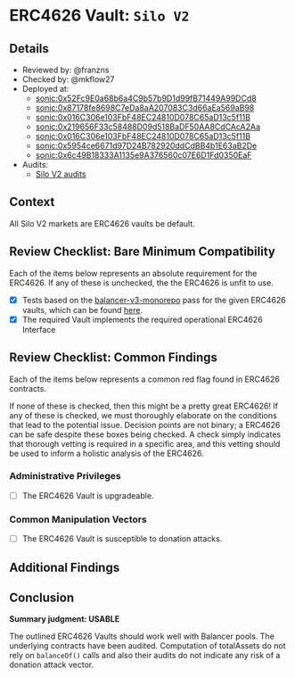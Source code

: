 # ERC4626 Vault: `Silo V2`

## Details
- Reviewed by: @franzns
- Checked by: @mkflow27
- Deployed at:
    - [sonic:0x52Fc9E0a68b6a4C9b57b9D1d99fB71449A99DCd8](https://sonicscan.org/address/0x52Fc9E0a68b6a4C9b57b9D1d99fB71449A99DCd8#code)
    - [sonic:0x87178fe8698C7eDa8aA207083C3d66aEa569aB98](https://sonicscan.org/address/0x87178fe8698C7eDa8aA207083C3d66aEa569aB98#code)
    - [sonic:0x016C306e103FbF48EC24810D078C65aD13c5f11B](https://sonicscan.org/address/0x016C306e103FbF48EC24810D078C65aD13c5f11B#code)
    - [sonic:0x219656F33c58488D09d518BaDF50AA8CdCAcA2Aa](https://sonicscan.org/address/0x219656F33c58488D09d518BaDF50AA8CdCAcA2Aa#code)
    - [sonic:0x016C306e103FbF48EC24810D078C65aD13c5f11B](https://sonicscan.org/address/0x016C306e103FbF48EC24810D078C65aD13c5f11B#code)
    - [sonic:0x5954ce6671d97D24B782920ddCdBB4b1E63aB2De](https://sonicscan.org/address/0x5954ce6671d97D24B782920ddCdBB4b1E63aB2De#code)
    - [sonic:0x6c49B18333A1135e9A376560c07E6D1Fd0350EaF](https://sonicscan.org/address/0x6c49B18333A1135e9A376560c07E6D1Fd0350EaF#code)
- Audits:
    - [Silo V2 audits](https://docs.silo.finance/audits-and-tests)


## Context
All Silo V2 markets are ERC4626 vaults be default. 

## Review Checklist: Bare Minimum Compatibility
Each of the items below represents an absolute requirement for the ERC4626. If any of these is unchecked, the the ERC4626 is unfit to use.

- [x] Tests based on the [balancer-v3-monorepo](https://github.com/balancer/balancer-v3-monorepo/tree/main/pkg/vault/test/foundry/fork) pass for the given ERC4626 vaults, which can be found [here](https://github.com/balancer/balancer-v3-erc4626-tests/blob/main/test/sonic/).
- [x] The required Vault implements the required operational ERC4626 Interface

## Review Checklist: Common Findings
Each of the items below represents a common red flag found in ERC4626 contracts.

If none of these is checked, then this might be a pretty great ERC4626! If any of these is checked, we must thoroughly elaborate on the conditions that lead to the potential issue. Decision points are not binary; a ERC4626 can be safe despite these boxes being checked. A check simply indicates that thorough vetting is required in a specific area, and this vetting should be used to inform a holistic analysis of the ERC4626.

### Administrative Privileges
- [ ] The ERC4626 Vault is upgradeable. 

### Common Manipulation Vectors
- [ ] The ERC4626 Vault is susceptible to donation attacks.

## Additional Findings

## Conclusion
**Summary judgment: USABLE**

The outlined ERC4626 Vaults should work well with Balancer pools. The underlying contracts have been audited. Computation of totalAssets do not rely on `balanceOf()` calls and also their audits do not indicate any risk of a donation attack vector.